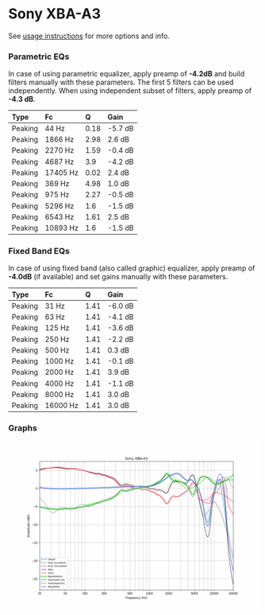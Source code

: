 # Sony XBA-A3
See [usage instructions](https://github.com/jaakkopasanen/AutoEq#usage) for more options and info.

### Parametric EQs
In case of using parametric equalizer, apply preamp of **-4.2dB** and build filters manually
with these parameters. The first 5 filters can be used independently.
When using independent subset of filters, apply preamp of **-4.3 dB**.

| Type    | Fc       |    Q | Gain    |
|:--------|:---------|:-----|:--------|
| Peaking | 44 Hz    | 0.18 | -5.7 dB |
| Peaking | 1866 Hz  | 2.98 | 2.6 dB  |
| Peaking | 2270 Hz  | 1.59 | -0.4 dB |
| Peaking | 4687 Hz  | 3.9  | -4.2 dB |
| Peaking | 17405 Hz | 0.02 | 2.4 dB  |
| Peaking | 369 Hz   | 4.98 | 1.0 dB  |
| Peaking | 975 Hz   | 2.27 | -0.5 dB |
| Peaking | 5296 Hz  | 1.6  | -1.5 dB |
| Peaking | 6543 Hz  | 1.61 | 2.5 dB  |
| Peaking | 10893 Hz | 1.6  | -1.5 dB |

### Fixed Band EQs
In case of using fixed band (also called graphic) equalizer, apply preamp of **-4.0dB**
(if available) and set gains manually with these parameters.

| Type    | Fc       |    Q | Gain    |
|:--------|:---------|:-----|:--------|
| Peaking | 31 Hz    | 1.41 | -6.0 dB |
| Peaking | 63 Hz    | 1.41 | -4.1 dB |
| Peaking | 125 Hz   | 1.41 | -3.6 dB |
| Peaking | 250 Hz   | 1.41 | -2.2 dB |
| Peaking | 500 Hz   | 1.41 | 0.3 dB  |
| Peaking | 1000 Hz  | 1.41 | -0.1 dB |
| Peaking | 2000 Hz  | 1.41 | 3.9 dB  |
| Peaking | 4000 Hz  | 1.41 | -1.1 dB |
| Peaking | 8000 Hz  | 1.41 | 3.0 dB  |
| Peaking | 16000 Hz | 1.41 | 3.0 dB  |

### Graphs
![](./Sony%20XBA-A3.png)